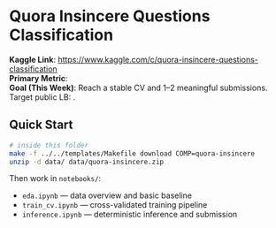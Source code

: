 # Quora Insincere Questions Classification

**Kaggle Link**: https://www.kaggle.com/c/quora-insincere-questions-classification  
**Primary Metric**: <fill in>  
**Goal (This Week)**: Reach a stable CV and 1–2 meaningful submissions. Target public LB: <fill in>.

## Quick Start
```bash
# inside this folder
make -f ../../templates/Makefile download COMP=quora-insincere
unzip -d data/ data/quora-insincere.zip
```

Then work in `notebooks/`:
- `eda.ipynb` — data overview and basic baseline
- `train_cv.ipynb` — cross-validated training pipeline
- `inference.ipynb` — deterministic inference and submission
